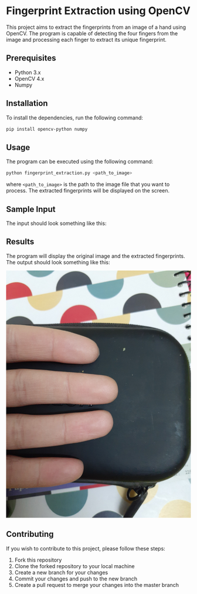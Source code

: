 # Fingerprint Extraction using OpenCV

This project aims to extract the fingerprints from an image of a hand using OpenCV. The program is capable of detecting the four fingers from the image and processing each finger to extract its unique fingerprint. 

## Prerequisites
- Python 3.x
- OpenCV 4.x
- Numpy

## Installation

To install the dependencies, run the following command:

``` bash
pip install opencv-python numpy
```

## Usage

The program can be executed using the following command:

``` bash
python fingerprint_extraction.py <path_to_image>
```

where `<path_to_image>` is the path to the image file that you want to process. The extracted fingerprints will be displayed on the screen.

## Sample Input

The input should look something like this:

## Results

The program will display the original image and the extracted fingerprints. The output should look something like this:

![Sample Input](sample_input.jpg)

## Contributing

If you wish to contribute to this project, please follow these steps:

1. Fork this repository
2. Clone the forked repository to your local machine
3. Create a new branch for your changes
4. Commit your changes and push to the new branch
5. Create a pull request to merge your changes into the master branch

